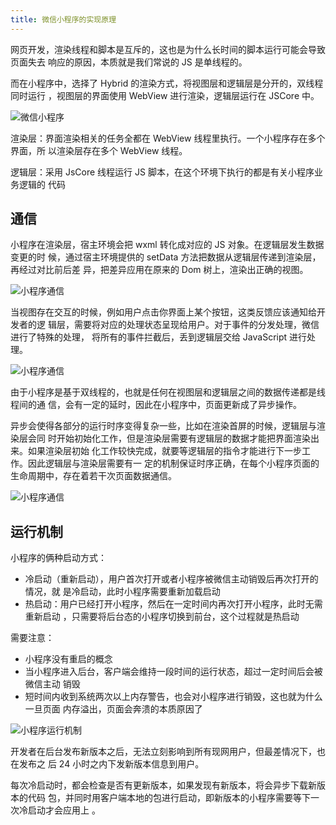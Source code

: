 ```yaml
---
title: 微信小程序的实现原理
---
```


网页开发，渲染线程和脚本是互斥的，这也是为什么长时间的脚本运行可能会导致页面失去
响应的原因，本质就是我们常说的 JS 是单线程的。

而在小程序中，选择了 Hybrid 的渲染方式，将视图层和逻辑层是分开的，双线程同时运行
，视图层的界面使用 WebView 进行渲染，逻辑层运行在 JSCore 中。

![微信小程序](http://leexiaop.github.io/static/ibadgers/interview/mini_1.png)

渲染层：界面渲染相关的任务全都在 WebView 线程里执行。一个小程序存在多个界面，所
以渲染层存在多个 WebView 线程。

逻辑层：采用 JsCore 线程运行 JS 脚本，在这个环境下执行的都是有关小程序业务逻辑的
代码

## 通信

小程序在渲染层，宿主环境会把 wxml 转化成对应的 JS 对象。在逻辑层发生数据变更的时
候，通过宿主环境提供的 setData 方法把数据从逻辑层传递到渲染层，再经过对比前后差
异，把差异应用在原来的 Dom 树上，渲染出正确的视图。

![小程序通信](http://leexiaop.github.io/static/ibadgers/interview/mini_2.png)

当视图存在交互的时候，例如用户点击你界面上某个按钮，这类反馈应该通知给开发者的逻
辑层，需要将对应的处理状态呈现给用户。对于事件的分发处理，微信进行了特殊的处理，
将所有的事件拦截后，丢到逻辑层交给 JavaScript 进行处理。

![小程序通信](http://leexiaop.github.io/static/ibadgers/interview/mini_3.png)

由于小程序是基于双线程的，也就是任何在视图层和逻辑层之间的数据传递都是线程间的通
信，会有一定的延时，因此在小程序中，页面更新成了异步操作。

异步会使得各部分的运行时序变得复杂一些，比如在渲染首屏的时候，逻辑层与渲染层会同
时开始初始化工作，但是渲染层需要有逻辑层的数据才能把界面渲染出来。如果渲染层初始
化工作较快完成，就要等逻辑层的指令才能进行下一步工作。因此逻辑层与渲染层需要有一
定的机制保证时序正确，在每个小程序页面的生命周期中，存在着若干次页面数据通信。

![小程序通信](http://leexiaop.github.io/static/ibadgers/interview/mini_4.png)

## 运行机制

小程序的俩种启动方式：

-   冷启动（重新启动），用户首次打开或者小程序被微信主动销毁后再次打开的情况，就
    是冷启动，此时小程序需要重新加载启动
-   热启动：用户已经打开小程序，然后在一定时间内再次打开小程序，此时无需重新启动
    ，只需要将后台态的小程序切换到前台，这个过程就是热启动

需要注意：

-   小程序没有重启的概念
-   当小程序进入后台，客户端会维持一段时间的运行状态，超过一定时间后会被微信主动
    销毁
-   短时间内收到系统两次以上内存警告，也会对小程序进行销毁，这也就为什么一旦页面
    内存溢出，页面会奔溃的本质原因了

![小程序运行机制](http://leexiaop.github.io/static/ibadgers/interview/mini_5.png)

开发者在后台发布新版本之后，无法立刻影响到所有现网用户，但最差情况下，也在发布之
后 24 小时之内下发新版本信息到用户。

每次冷启动时，都会检查是否有更新版本，如果发现有新版本，将会异步下载新版本的代码
包，并同时用客户端本地的包进行启动，即新版本的小程序需要等下一次冷启动才会应用上
。
